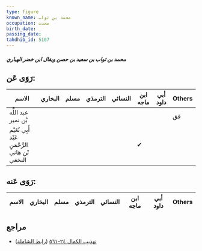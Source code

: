 ```yaml
---
type: figure
known_name: محمد بن ثواب
occupation: محدث
birth_date:
passing_date:
tahdhib_id: 5107
---
```

##### محمد بن ثواب بن سعيد بن حصن ويقال ابن خضر الهباري

## رَوَى عَن:
| الاسم                                           | البخاري | مسلم | الترمذي | النسائي | ابن ماجه | أبي داود | Others |
| ----------------------------------------------- | ------- | ---- | ------- | ------- | -------- | -------- | ------ |
| عبد اللَّه بْن نمير                             |         |      |         |         |          |          | فق     |
| أَبِي نُعَيْم عَبْد الرَّحْمَنِ بْن هاني النخعي |         |      |         |         | ✔        |          |        |
## رَوَى عَنه:
| الاسم | البخاري | مسلم | الترمذي | النسائي | ابن ماجه | أبي داود | Others |
| ----- | ------- | ---- | ------- | ------- | -------- | -------- | ------ |
## مراجع
- [تهذيب الكمال ٢٤-٥٦١](obsidian://open?vault=Tahdhib-al-Kamal&file=Figures/٥١٠٧-محمد%20بن%20ثواب%20بن%20سعيد%20بن%20حصن%20ويقال%20ابن%20خضر%20الهباري) ([رابط الشاملة](https://shamela.ws/book/3722/13073))